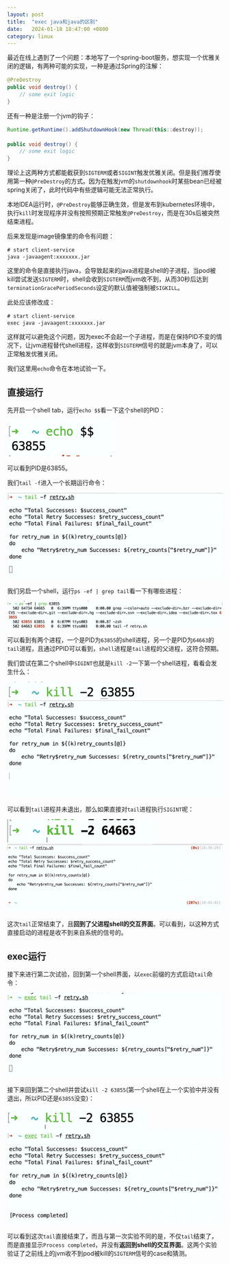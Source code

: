 ```yaml
---
layout: post
title:  "exec java和java的区别"
date:   2024-01-18 18:47:00 +0800
category: linux
---
```


最近在线上遇到了一个问题：本地写了一个spring-boot服务，想实现一个优雅关闭的逻辑，有两种可能的实现，一种是通过Spring的注解：
```java
@PreDestroy
public void destroy() {
    // some exit logic
}
```

还有一种是注册一个jvm的钩子：

```java
Runtime.getRuntime().addShutdownHook(new Thread(this::destroy));

public void destroy() {
    // some exit logic
}
```

理论上这两种方式都能截获到`SIGTERM`或者`SIGINT`触发优雅关闭。但是我们推荐使用第一种`@PreDestroy`的方式。因为在触发jvm的`shutdownhook`时某些bean已经被spring关闭了，此时代码中有些逻辑可能无法正常执行。

本地IDEA运行时，`@PreDestroy`能够正确生效，但是发布到kubernetes环境中，执行`kill`时发现程序并没有按照预期正常触发`@PreDestroy`，而是在30s后被突然结束进程。

后来发现是image镜像里的命令有问题：
```shell
# start client-service
java -javaagent:xxxxxxx.jar
```

这里的命令是直接执行java，会导致起来的java进程是shell的子进程，当pod被kill尝试发送`SIGTERM`时，shell会收到`SIGTERM`而jvm收不到，从而30秒后达到`terminationGracePeriodSeconds`设定的默认值被强制被`SIGKILL`。

此处应该修改成：
```shell
# start client-service
exec java -javaagent:xxxxxxx.jar
```
这样就可以避免这个问题，因为exec不会起一个子进程，而是在保持PID不变的情况下，让jvm进程替代shell进程，这样收到`SIGTERM`信号的就是jvm本身了，可以正常触发优雅关闭。

我们这里用`echo`命令在本地试验一下。

## 直接运行

先开启一个shell tab，运行`echo $$`看一下这个shell的PID：

![get shell pid](/PNG/get_shell_pid.png)

可以看到PID是63855。

我们`tail -f`进入一个长期运行命令：

![tail -f](/PNG/tail_-f_without_exec.png)

我们另启一个shell，运行`ps -ef | grep tail`看一下有哪些进程：

![ps -ef grep tail](/PNG/ps_-ef__grep_tail.png)

可以看到有两个进程，一个是PID为`63855`的shell进程，另一个是PID为`64663`的`tail`进程，且通过PPID可以看到，`shell`进程是`tail`进程的父进程，这符合预期。

我们尝试在第二个shell中`SIGINT`也就是`kill -2`一下第一个shell进程，看看会发生什么：

![kill -2 63855](/PNG/kill_-2_63855.png)
![tail alive](/PNG/tail_alive.png)

可以看到`tail`进程并未退出，那么如果直接对`tail`进程执行`SIGINT`呢：

![kill -2 64663](/PNG/kill_-2_64663.png)
![tail exit](/PNG/tail_exit.png)

这次`tail`正常结束了，且**回到了父进程shell的交互界面**。可以看到，以这种方式直接启动的进程是收不到来自系统的信号的。

## exec运行

接下来进行第二次试验，回到第一个shell界面，以`exec`前缀的方式启动`tail`命令：

![tail -f with exec](/PNG/tail_-f_with_exec.png)

接下来回到第二个shell并尝试`kill -2 63855`(第一个shell在上一个实验中并没有退出，所以PID还是`63855`没变)：

![kill -2 63855 2nd](/PNG/kill_-2_63855_2.png)
![Process completed](/PNG/Process_completed.png)

可以看到这次`tail`直接结束了，而且与第一次实验不同的是，不仅`tail`结束了，而是直接显示`Process completed`，并没有**返回到shell的交互界面**。这两个实验验证了之前线上的jvm收不到pod被kill的`SIGTERM`信号的case和猜测。